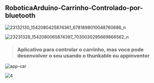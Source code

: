 ## RoboticaArduino-Carrinho-Controlado-por-bluetooth


![23132130_1542080425874361_6781898010048760686_n](https://user-images.githubusercontent.com/79748858/111410228-1f779580-86b7-11eb-91d5-1230f1bdec52.jpg)

![23231328_1542080065874397_7030030295669866562_n](https://user-images.githubusercontent.com/79748858/111410235-22728600-86b7-11eb-91a4-a1d936a00a2b.jpg)

> ### Aplicativo para controlar o carrinho, mas voce pode desenvolver o seu usando o thunkable ou appinventor
![app-car](https://user-images.githubusercontent.com/79748858/111410880-51d5c280-86b8-11eb-92f5-0eed28a2e4ed.jpg)


![4](https://user-images.githubusercontent.com/79748858/111410118-e9d2ac80-86b6-11eb-8a52-f3dc6f56fd01.jpg)
